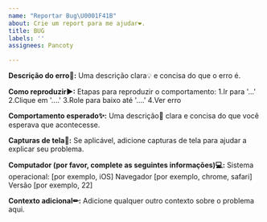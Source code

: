 ```yaml
---
name: "Reportar Bug\U0001F41B"
about: Crie um report para me ajudar❤.
title: BUG
labels: ''
assignees: Pancoty

---
```


**Descrição do erro📝:**
Uma descrição clara💡 e concisa do que o erro é.

**Como reproduzir▶:**
Etapas para reproduzir o comportamento:
1.Ir para '...'
2.Clique em '....'
3.Role para baixo até '....'
4.Ver erro

**Comportamento esperado✨:**
Uma descrição📝 clara e concisa do que você esperava que acontecesse.

**Capturas de tela🤳:**
Se aplicável, adicione capturas de tela para ajudar a explicar seu problema.

**Computador (por favor, complete as seguintes informações)💻:**
Sistema operacional: [por exemplo, iOS]
Navegador [por exemplo, chrome, safari]
Versão [por exemplo, 22]

**Contexto adicional✏:**
Adicione qualquer outro contexto sobre o problema aqui.
